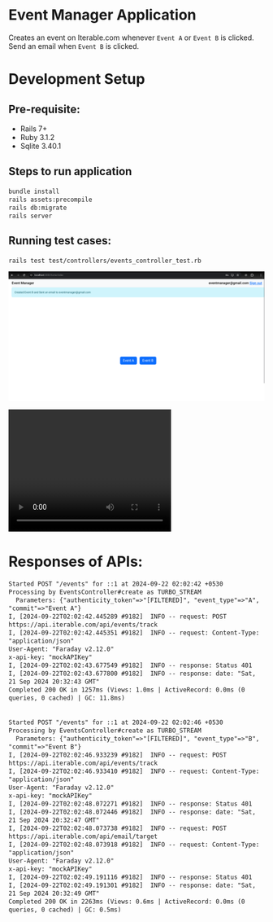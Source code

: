 # Event Manager Application

Creates an event on Iterable.com whenever `Event A` or `Event B` is clicked. Send an email when `Event B` is clicked.

# Development Setup

## Pre-requisite:
- Rails 7+
- Ruby 3.1.2
- Sqlite 3.40.1

## Steps to run application 
```
bundle install
rails assets:precompile
rails db:migrate
rails server
```

## Running test cases:

```
rails test test/controllers/events_controller_test.rb
```

![Application screenshot](eventManager.png)

<video src="EventManager-video.mp4" width="320" height="240" controls></video>


# Responses of APIs:
```
Started POST "/events" for ::1 at 2024-09-22 02:02:42 +0530
Processing by EventsController#create as TURBO_STREAM
  Parameters: {"authenticity_token"=>"[FILTERED]", "event_type"=>"A", "commit"=>"Event A"}
I, [2024-09-22T02:02:42.445289 #9182]  INFO -- request: POST https://api.iterable.com/api/events/track
I, [2024-09-22T02:02:42.445351 #9182]  INFO -- request: Content-Type: "application/json"
User-Agent: "Faraday v2.12.0"
x-api-key: "mockAPIKey"
I, [2024-09-22T02:02:43.677549 #9182]  INFO -- response: Status 401
I, [2024-09-22T02:02:43.677800 #9182]  INFO -- response: date: "Sat, 21 Sep 2024 20:32:43 GMT"
Completed 200 OK in 1257ms (Views: 1.0ms | ActiveRecord: 0.0ms (0 queries, 0 cached) | GC: 11.8ms)


Started POST "/events" for ::1 at 2024-09-22 02:02:46 +0530
Processing by EventsController#create as TURBO_STREAM
  Parameters: {"authenticity_token"=>"[FILTERED]", "event_type"=>"B", "commit"=>"Event B"}
I, [2024-09-22T02:02:46.933239 #9182]  INFO -- request: POST https://api.iterable.com/api/events/track
I, [2024-09-22T02:02:46.933410 #9182]  INFO -- request: Content-Type: "application/json"
User-Agent: "Faraday v2.12.0"
x-api-key: "mockAPIKey"
I, [2024-09-22T02:02:48.072271 #9182]  INFO -- response: Status 401
I, [2024-09-22T02:02:48.072446 #9182]  INFO -- response: date: "Sat, 21 Sep 2024 20:32:47 GMT"
I, [2024-09-22T02:02:48.073738 #9182]  INFO -- request: POST https://api.iterable.com/api/email/target
I, [2024-09-22T02:02:48.073918 #9182]  INFO -- request: Content-Type: "application/json"
User-Agent: "Faraday v2.12.0"
x-api-key: "mockAPIKey"
I, [2024-09-22T02:02:49.191116 #9182]  INFO -- response: Status 401
I, [2024-09-22T02:02:49.191301 #9182]  INFO -- response: date: "Sat, 21 Sep 2024 20:32:49 GMT"
Completed 200 OK in 2263ms (Views: 0.6ms | ActiveRecord: 0.0ms (0 queries, 0 cached) | GC: 0.5ms)
```
